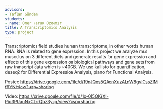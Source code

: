 ```yaml
---
advisors:
- Taflan Gündem
students:
- name: Ömer Faruk Özdemir
title: A Transcriptomics Analysis
type: project
---
```


Transcriptomics field studies human transcriptome, in other words human RNA. RNA is related to gene expression. In this project we analyze mus musculus on 3 different diets and generate results for gene expression and effects of this gene expression on biological pathways and gene sets from raw transcript data which is ~40GB. We use kallisto for quantification, deseq2 for Differential Expression Analysis, piano for Functional Analysis.


Poster: <https://drive.google.com/file/d/19nJQxs5QAcnXuzALnW8gvlOssZlMf8YN/view?usp=sharing>


Video: <https://drive.google.com/file/d/1x-015QlGXI-Pio3PUauNxCLrrQbz3yug/view?usp=sharing>